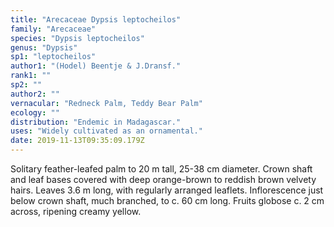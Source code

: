 ```yaml
---
title: "Arecaceae Dypsis leptocheilos"
family: "Arecaceae"
species: "Dypsis leptocheilos"
genus: "Dypsis"
sp1: "leptocheilos"
author1: "(Hodel) Beentje & J.Dransf."
rank1: ""
sp2: ""
author2: ""
vernacular: "Redneck Palm, Teddy Bear Palm"
ecology: ""
distribution: "Endemic in Madagascar."
uses: "Widely cultivated as an ornamental."
date: 2019-11-13T09:35:09.179Z
---
```

Solitary feather-leafed palm to 20 m tall, 25-38 cm diameter. Crown shaft and leaf bases covered with deep orange-brown to reddish brown velvety hairs. Leaves 3.6 m long, with regularly arranged leaflets. Inflorescence just below crown shaft, much branched, to c. 60 cm long. Fruits globose c. 2 cm across, ripening creamy yellow.